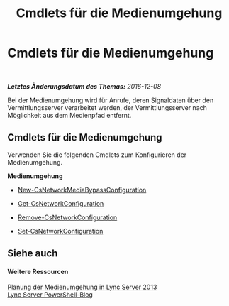 ﻿---
title: Cmdlets für die Medienumgehung
TOCTitle: Cmdlets für die Medienumgehung
ms:assetid: c3463dd2-2372-41b5-8b49-cbe5c2261b6f
ms:mtpsurl: https://technet.microsoft.com/de-de/library/Gg415674(v=OCS.15)
ms:contentKeyID: 49295318
ms.date: 12/10/2016
mtps_version: v=OCS.15
ms.translationtype: HT
---

# Cmdlets für die Medienumgehung

 

_**Letztes Änderungsdatum des Themas:** 2016-12-08_

Bei der Medienumgehung wird für Anrufe, deren Signaldaten über den Vermittlungsserver verarbeitet werden, der Vermittlungsserver nach Möglichkeit aus dem Medienpfad entfernt.

## Cmdlets für die Medienumgehung

Verwenden Sie die folgenden Cmdlets zum Konfigurieren der Medienumgehung.

**Medienumgehung**

  -   
    [New-CsNetworkMediaBypassConfiguration](new-csnetworkmediabypassconfiguration.md)

  -   
    [Get-CsNetworkConfiguration](get-csnetworkconfiguration.md)

  -   
    [Remove-CsNetworkConfiguration](remove-csnetworkconfiguration.md)

  -   
    [Set-CsNetworkConfiguration](set-csnetworkconfiguration.md)

## Siehe auch

#### Weitere Ressourcen

[Planung der Medienumgehung in Lync Server 2013](lync-server-2013-planning-for-media-bypass.md)  
[Lync Server PowerShell-Blog](http://go.microsoft.com/fwlink/?linkid=203150%26clcid=0x407)

